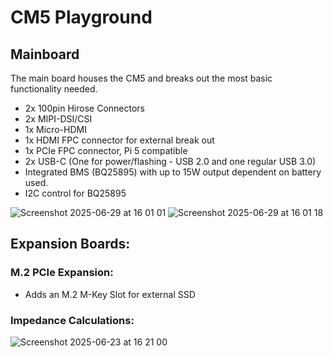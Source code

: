 # CM5 Playground

## Mainboard
The main board houses the CM5 and breaks out the most basic functionality needed.

- 2x 100pin Hirose Connectors
- 2x MIPI-DSI/CSI
- 1x Micro-HDMI
- 1x HDMI FPC connector for external break out
- 1x PCIe FPC connector, Pi 5 compatible
- 2x USB-C (One for power/flashing - USB 2.0 and one regular USB 3.0)
- Integrated BMS (BQ25895) with up to 15W output dependent on battery used.
- I2C control for BQ25895

![Screenshot 2025-06-29 at 16 01 01](https://github.com/user-attachments/assets/bd35aa32-44a8-4953-8d1e-238c0090ced5)
![Screenshot 2025-06-29 at 16 01 18](https://github.com/user-attachments/assets/29466518-22d7-480c-9095-2773139ca100)



## Expansion Boards:

### M.2 PCIe Expansion:
- Adds an M.2 M-Key Slot for external SSD

### Impedance Calculations:

![Screenshot 2025-06-23 at 16 21 00](https://github.com/user-attachments/assets/02575efe-898f-4290-9d9e-e47086548d54)
